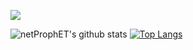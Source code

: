 <a href=#><img src="contributions.svg"></a>


<div float="right"> 
 
 


![netProphET's github stats](https://github-readme-stats.vercel.app/api?username=netProphET&show_icons=true) 
[![Top Langs](https://github-readme-stats.vercel.app/api/top-langs/?username=netProphET&layout=compact)](https://github.com/anuraghazra/github-readme-stats)

 </div>
 
<!--
**netProphET/netProphET** is a ✨ _special_ ✨ repository because its `README.md` (this file) appears on your GitHub profile.

Here are some ideas to get you started:

- 🔭 I’m currently working on ...
- 🌱 I’m currently learning ...
- 👯 I’m looking to collaborate on ...
- 🤔 I’m looking for help with ...
- 💬 Ask me about ...
- 📫 How to reach me: ...
- 😄 Pronouns: ...
- ⚡ Fun fact: ...
-->
